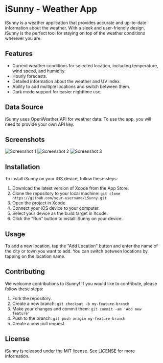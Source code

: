 # iSunny - Weather App

iSunny is a weather application that provides accurate and up-to-date information about the weather. With a sleek and user-friendly design, iSunny is the perfect tool for staying on top of the weather conditions wherever you are.

## Features

- Current weather conditions for selected location, including temperature, wind speed, and humidity.
- Hourly forecasts.
- Detailed information about the weather and UV index.
- Ability to add multiple locations and switch between them.
- Dark mode support for easier nighttime use.

## Data Source

iSunny uses OpenWeather API for weather data. To use the app, you will need to provide your own API key. 

## Screenshots

![Screenshot 1](screenshots/screenshot1.png)
![Screenshot 2](screenshots/screenshot2.png)
![Screenshot 3](screenshots/screenshot3.png)

## Installation

To install iSunny on your iOS device, follow these steps:

1. Download the latest version of Xcode from the App Store.
2. Clone the repository to your local machine: `git clone https://github.com/your-username/iSunny.git`
3. Open the project in Xcode.
4. Connect your iOS device to your computer.
5. Select your device as the build target in Xcode.
6. Click the "Run" button to install iSunny on your device.

## Usage
To add a new location, tap the "Add Location" button and enter the name of the city or town you want to add. You can switch between locations by tapping on the location name.

## Contributing

We welcome contributions to iSunny! If you would like to contribute, please follow these steps:

1. Fork the repository.
2. Create a new branch: `git checkout -b my-feature-branch`
3. Make your changes and commit them: `git commit -am 'Add new feature'`
4. Push to the branch: `git push origin my-feature-branch`
5. Create a new pull request.

## License

iSunny is released under the MIT license. See [LICENSE](https://github.com/your-username/iSunny/blob/main/LICENSE) for more information.
